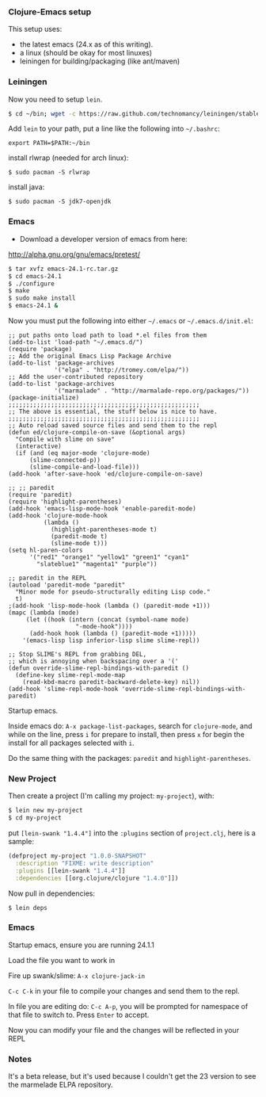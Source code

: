 ### Clojure-Emacs setup

This setup uses:

* the latest emacs (24.x as of this writing).  
* a linux (should be okay for most linuxes)
* leiningen for building/packaging (like ant/maven)

### Leiningen

Now you need to setup `lein`.

```bash
$ cd ~/bin; wget -c https://raw.github.com/technomancy/leiningen/stable/bin/lein; chmod a+x lein; ./lein self-install
```

Add `lein` to your path, put a line like the following into `~/.bashrc`:

    export PATH=$PATH:~/bin
    
install rlwrap (needed for arch linux):

    $ sudo pacman -S rlwrap

install java:

    $ sudo pacman -S jdk7-openjdk

### Emacs

* Download a developer version of emacs from here:

http://alpha.gnu.org/gnu/emacs/pretest/

```bash
$ tar xvfz emacs-24.1-rc.tar.gz
$ cd emacs-24.1
$ ./configure
$ make
$ sudo make install
$ emacs-24.1 &
```

Now you must put the following into either `~/.emacs` or
`~/.emacs.d/init.el`:

```
;; put paths onto load path to load *.el files from them
(add-to-list 'load-path "~/.emacs.d/")
(require 'package)
;; Add the original Emacs Lisp Package Archive
(add-to-list 'package-archives
             '("elpa" . "http://tromey.com/elpa/"))
;; Add the user-contributed repository
(add-to-list 'package-archives
             '("marmalade" . "http://marmalade-repo.org/packages/"))
(package-initialize)
;;;;;;;;;;;;;;;;;;;;;;;;;;;;;;;;;;;;;;;;;;;;;;;;;;;;;;
;; The above is essential, the stuff below is nice to have.
;;;;;;;;;;;;;;;;;;;;;;;;;;;;;;;;;;;;;;;;;;;;;;;;;;;;;;
;; Auto reload saved source files and send them to the repl
(defun ed/clojure-compile-on-save (&optional args)
  "Compile with slime on save"
  (interactive)
  (if (and (eq major-mode 'clojure-mode)
      (slime-connected-p))
      (slime-compile-and-load-file)))
(add-hook 'after-save-hook 'ed/clojure-compile-on-save)

;; ;; paredit
(require 'paredit)
(require 'highlight-parentheses)
(add-hook 'emacs-lisp-mode-hook 'enable-paredit-mode)
(add-hook 'clojure-mode-hook
          (lambda ()
            (highlight-parentheses-mode t)
            (paredit-mode t)
            (slime-mode t)))
(setq hl-paren-colors
      '("red1" "orange1" "yellow1" "green1" "cyan1"
        "slateblue1" "magenta1" "purple"))

;; paredit in the REPL
(autoload 'paredit-mode "paredit"   
  "Minor mode for pseudo-structurally editing Lisp code."   
  t)   
;(add-hook 'lisp-mode-hook (lambda () (paredit-mode +1)))   
(mapc (lambda (mode)   
     (let ((hook (intern (concat (symbol-name mode)   
                   "-mode-hook"))))   
      (add-hook hook (lambda () (paredit-mode +1)))))   
    '(emacs-lisp lisp inferior-lisp slime slime-repl))                       

;; Stop SLIME's REPL from grabbing DEL,
;; which is annoying when backspacing over a '('
(defun override-slime-repl-bindings-with-paredit ()
  (define-key slime-repl-mode-map
    (read-kbd-macro paredit-backward-delete-key) nil))
(add-hook 'slime-repl-mode-hook 'override-slime-repl-bindings-with-paredit)
```

Startup emacs.

Inside emacs do: `A-x package-list-packages`, search for
`clojure-mode`, and while on the line, press `i` for prepare to
install, then press `x` for begin the install for all packages
selected with `i`.

Do the same thing with the packages: `paredit` and
`highlight-parentheses`.

    
### New Project

Then create a project (I'm calling my project: `my-project`), with:

```bash
$ lein new my-project
$ cd my-project
```

put `[lein-swank "1.4.4"]` into the `:plugins` section of
`project.clj`, here is a sample:

```clojure
(defproject my-project "1.0.0-SNAPSHOT"
  :description "FIXME: write description"
  :plugins [[lein-swank "1.4.4"]]                 
  :dependencies [[org.clojure/clojure "1.4.0"]])
```

Now pull in dependencies:

```
$ lein deps
```

### Emacs

Startup emacs, ensure you are running 24.1.1

Load the file you want to work in

Fire up swank/slime: `A-x clojure-jack-in`

`C-c C-k` in your file to compile your changes and send them to the
repl.

In file you are editing do: `C-c A-p`, you will be prompted for
namespace of that file to switch to.  Press `Enter` to accept.

Now you can modify your file and the changes will be reflected in your REPL


### Notes

It's a beta release, but it's used because I couldn't get the 23
version to see the marmelade ELPA repository.
